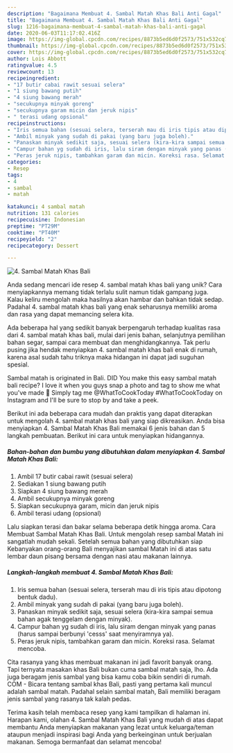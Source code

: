 ```yaml
---
description: "Bagaimana Membuat 4. Sambal Matah Khas Bali Anti Gagal"
title: "Bagaimana Membuat 4. Sambal Matah Khas Bali Anti Gagal"
slug: 1216-bagaimana-membuat-4-sambal-matah-khas-bali-anti-gagal
date: 2020-06-03T11:17:02.416Z
image: https://img-global.cpcdn.com/recipes/8873b5ed6d0f2573/751x532cq70/4-sambal-matah-khas-bali-foto-resep-utama.jpg
thumbnail: https://img-global.cpcdn.com/recipes/8873b5ed6d0f2573/751x532cq70/4-sambal-matah-khas-bali-foto-resep-utama.jpg
cover: https://img-global.cpcdn.com/recipes/8873b5ed6d0f2573/751x532cq70/4-sambal-matah-khas-bali-foto-resep-utama.jpg
author: Lois Abbott
ratingvalue: 4.5
reviewcount: 13
recipeingredient:
- "17 butir cabai rawit sesuai selera"
- "1 siung bawang putih"
- "4 siung bawang merah"
- "secukupnya minyak goreng"
- "secukupnya garam micin dan jeruk nipis"
- " terasi udang opsional"
recipeinstructions:
- "Iris semua bahan (sesuai selera, terserah mau di iris tipis atau dipotong bentuk dadu)."
- "Ambil minyak yang sudah di pakai (yang baru juga boleh)."
- "Panaskan minyak sedikit saja, sesuai selera (kira-kira sampai semua bahan agak tenggelam dengan minyak)."
- "Campur bahan yg sudah di iris, lalu siram dengan minyak yang panas (harus sampai berbunyi &#39;cesss&#39; saat menyiramnya ya)."
- "Peras jeruk nipis, tambahkan garam dan micin. Koreksi rasa. Selamat mencoba."
categories:
- Resep
tags:
- 4
- sambal
- matah

katakunci: 4 sambal matah 
nutrition: 131 calories
recipecuisine: Indonesian
preptime: "PT29M"
cooktime: "PT40M"
recipeyield: "2"
recipecategory: Dessert

---
```



![4. Sambal Matah Khas Bali](https://img-global.cpcdn.com/recipes/8873b5ed6d0f2573/751x532cq70/4-sambal-matah-khas-bali-foto-resep-utama.jpg)

Anda sedang mencari ide resep 4. sambal matah khas bali yang unik? Cara menyiapkannya memang tidak terlalu sulit namun tidak gampang juga. Kalau keliru mengolah maka hasilnya akan hambar dan bahkan tidak sedap. Padahal 4. sambal matah khas bali yang enak seharusnya memiliki aroma dan rasa yang dapat memancing selera kita.

Ada beberapa hal yang sedikit banyak berpengaruh terhadap kualitas rasa dari 4. sambal matah khas bali, mulai dari jenis bahan, selanjutnya pemilihan bahan segar, sampai cara membuat dan menghidangkannya. Tak perlu pusing jika hendak menyiapkan 4. sambal matah khas bali enak di rumah, karena asal sudah tahu triknya maka hidangan ini dapat jadi suguhan spesial.

Sambal matah is originated in Bali. DID You make this easy sambal matah bali recipe? I love it when you guys snap a photo and tag to show me what you&#39;ve made 🙂 Simply tag me @WhatToCookToday #WhatToCookToday on Instagram and I&#39;ll be sure to stop by and take a peek.


Berikut ini ada beberapa cara mudah dan praktis yang dapat diterapkan untuk mengolah 4. sambal matah khas bali yang siap dikreasikan. Anda bisa menyiapkan 4. Sambal Matah Khas Bali memakai 6 jenis bahan dan 5 langkah pembuatan. Berikut ini cara untuk menyiapkan hidangannya.

<!--inarticleads1-->

##### Bahan-bahan dan bumbu yang dibutuhkan dalam menyiapkan 4. Sambal Matah Khas Bali:

1. Ambil 17 butir cabai rawit (sesuai selera)
1. Sediakan 1 siung bawang putih
1. Siapkan 4 siung bawang merah
1. Ambil secukupnya minyak goreng
1. Siapkan secukupnya garam, micin dan jeruk nipis
1. Ambil  terasi udang (opsional)


Lalu siapkan terasi dan bakar selama beberapa detik hingga aroma. Cara Membuat Sambal Matah Khas Bali. Untuk mengolah resep sambal Matah ini sangatlah mudah sekali. Setelah semua bahan yang dibutuhkan siap Kebanyakan orang-orang Bali menyajikan sambal Matah ini di atas satu lembar daun pisang bersama dengan nasi atau makanan lainnya. 

<!--inarticleads2-->

##### Langkah-langkah membuat 4. Sambal Matah Khas Bali:

1. Iris semua bahan (sesuai selera, terserah mau di iris tipis atau dipotong bentuk dadu).
1. Ambil minyak yang sudah di pakai (yang baru juga boleh).
1. Panaskan minyak sedikit saja, sesuai selera (kira-kira sampai semua bahan agak tenggelam dengan minyak).
1. Campur bahan yg sudah di iris, lalu siram dengan minyak yang panas (harus sampai berbunyi &#39;cesss&#39; saat menyiramnya ya).
1. Peras jeruk nipis, tambahkan garam dan micin. Koreksi rasa. Selamat mencoba.


Cita rasanya yang khas membuat makanan ini jadi favorit banyak orang. Tapi ternyata masakan khas Bali bukan cuma sambal matah saja, lho. Ada juga beragam jenis sambal yang bisa kamu coba bikin sendiri di rumah. COM - Bicara tentang sambal khas Bali, pasti yang pertama kali muncul adalah sambal matah. Padahal selain sambal matah, Bali memiliki beragam jenis sambal yang rasanya tak kalah pedas. 

Terima kasih telah membaca resep yang kami tampilkan di halaman ini. Harapan kami, olahan 4. Sambal Matah Khas Bali yang mudah di atas dapat membantu Anda menyiapkan makanan yang lezat untuk keluarga/teman ataupun menjadi inspirasi bagi Anda yang berkeinginan untuk berjualan makanan. Semoga bermanfaat dan selamat mencoba!
